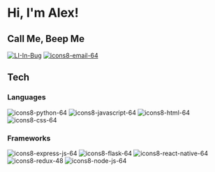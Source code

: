 # Hi, I'm Alex!

<!--
**alexalfadel/alexalfadel** is a ✨ _special_ ✨ repository because its `README.md` (this file) appears on your GitHub profile.

Here are some ideas to get you started:

- 🔭 I’m currently working on ...
- 🌱 I’m currently learning ...
- 👯 I’m looking to collaborate on ...
- 🤔 I’m looking for help with ...
- 💬 Ask me about ...
- 📫 How to reach me: ...
- 😄 Pronouns: ...
- ⚡ Fun fact: ...
-->


## Call Me, Beep Me
[![LI-In-Bug](https://github.com/alexalfadel/alexalfadel/assets/117706901/51caa5f1-ae61-439f-a8b5-1ab409080f4c)](https://www.linkedin.com/in/alexandraalfadel) [![icons8-email-64](https://github.com/alexalfadel/alexalfadel/assets/117706901/bcd481e6-e778-408b-bd80-0c3a38da7cce)](alexalfadel@gmail.com)

## Tech

### Languages

![icons8-python-64](https://github.com/alexalfadel/alexalfadel/assets/117706901/2f3cfb8c-931e-4570-8b5f-e8866b8de0d8) ![icons8-javascript-64](https://github.com/alexalfadel/alexalfadel/assets/117706901/a4365f0f-2230-49c5-a3d6-6b8d4aa48bc8) ![icons8-html-64](https://github.com/alexalfadel/alexalfadel/assets/117706901/6dfaa5aa-f406-44b4-b0b4-c14a88c7cacb) ![icons8-css-64](https://github.com/alexalfadel/alexalfadel/assets/117706901/dd362c99-e14b-42b1-8ebe-0796093b58fd)

### Frameworks

![icons8-express-js-64](https://github.com/alexalfadel/alexalfadel/assets/117706901/a6c010eb-fa19-4800-a3b4-57055d35823f) ![icons8-flask-64](https://github.com/alexalfadel/alexalfadel/assets/117706901/c2f53d1b-cf2f-4e2d-b917-d1c6db5d6dd5) ![icons8-react-native-64](https://github.com/alexalfadel/alexalfadel/assets/117706901/914c8642-0402-435e-b99d-a59039bc4d4e) ![icons8-redux-48](https://github.com/alexalfadel/alexalfadel/assets/117706901/4e0d2fe3-04f4-46b5-aa20-957246e4d42e) ![icons8-node-js-64](https://github.com/alexalfadel/alexalfadel/assets/117706901/77571654-e441-4928-962d-84d02b9a9923)









